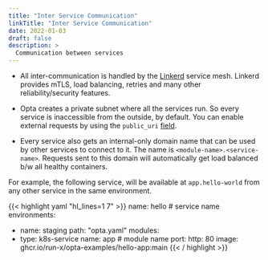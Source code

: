 ```yaml
---
title: "Inter Service Communication"
linkTitle: "Inter Service Communication"
date: 2022-01-03
draft: false
description: >
  Communication between services
---
```


- All inter-communication is handled by the [Linkerd](https://linkerd.io/) service mesh. Linkerd provides mTLS, load balancing, retries and many other reliability/security features.

- Opta creates a private subnet where all the services run. So every service is inaccessible from the outside, by default. You can enable external requests by using the `public_uri` [field](/reference/aws/service_modules/aws-k8s-service).

- Every service also gets an internal-only domain name that can be used by other
  services to connect to it. The name is `<module-name>.<service-name>`. Requests
  sent to this domain will automatically get load balanced b/w all healthy
  containers.

For example, the following service, will be available at `app.hello-world` from any other service in the same environment.

{{< highlight yaml "hl_lines=1 7" >}}
name: hello # service name
environments:
  - name: staging
    path: "opta.yaml"
modules:
  - type: k8s-service
    name: app # module name
    port:
      http: 80
    image: ghcr.io/run-x/opta-examples/hello-app:main
{{< / highlight >}}
